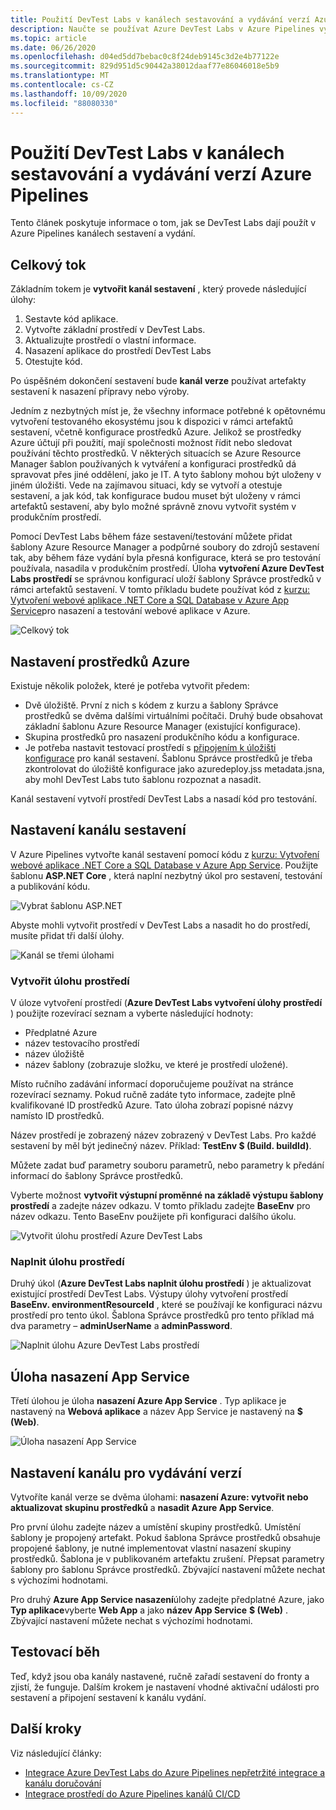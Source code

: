 ```yaml
---
title: Použití DevTest Labs v kanálech sestavování a vydávání verzí Azure Pipelines
description: Naučte se používat Azure DevTest Labs v Azure Pipelines vytváření a vydávání kanálů.
ms.topic: article
ms.date: 06/26/2020
ms.openlocfilehash: d04ed5dd7bebac0c8f24deb9145c3d2e4b77122e
ms.sourcegitcommit: 829d951d5c90442a38012daaf77e86046018e5b9
ms.translationtype: MT
ms.contentlocale: cs-CZ
ms.lasthandoff: 10/09/2020
ms.locfileid: "88080330"
---
```

# <a name="use-devtest-labs-in-azure-pipelines-build-and-release-pipelines"></a>Použití DevTest Labs v kanálech sestavování a vydávání verzí Azure Pipelines
Tento článek poskytuje informace o tom, jak se DevTest Labs dají použít v Azure Pipelines kanálech sestavení a vydání. 

## <a name="overall-flow"></a>Celkový tok
Základním tokem je **vytvořit kanál sestavení** , který provede následující úlohy:

1. Sestavte kód aplikace.
1. Vytvořte základní prostředí v DevTest Labs.
1. Aktualizujte prostředí o vlastní informace.
1. Nasazení aplikace do prostředí DevTest Labs
1. Otestujte kód. 

Po úspěšném dokončení sestavení bude **kanál verze** používat artefakty sestavení k nasazení přípravy nebo výroby. 

Jedním z nezbytných míst je, že všechny informace potřebné k opětovnému vytvoření testovaného ekosystému jsou k dispozici v rámci artefaktů sestavení, včetně konfigurace prostředků Azure. Jelikož se prostředky Azure účtují při použití, mají společnosti možnost řídit nebo sledovat používání těchto prostředků. V některých situacích se Azure Resource Manager šablon používaných k vytváření a konfiguraci prostředků dá spravovat přes jiné oddělení, jako je IT. A tyto šablony mohou být uloženy v jiném úložišti. Vede na zajímavou situaci, kdy se vytvoří a otestuje sestavení, a jak kód, tak konfigurace budou muset být uloženy v rámci artefaktů sestavení, aby bylo možné správně znovu vytvořit systém v produkčním prostředí. 

Pomocí DevTest Labs během fáze sestavení/testování můžete přidat šablony Azure Resource Manager a podpůrné soubory do zdrojů sestavení tak, aby během fáze vydání byla přesná konfigurace, která se pro testování používala, nasadila v produkčním prostředí. Úloha **vytvoření Azure DevTest Labs prostředí** se správnou konfigurací uloží šablony Správce prostředků v rámci artefaktů sestavení. V tomto příkladu budete používat kód z [kurzu: Vytvoření webové aplikace .NET Core a SQL Database v Azure App Service](../app-service/tutorial-dotnetcore-sqldb-app.md)pro nasazení a testování webové aplikace v Azure.

![Celkový tok](./media/use-devtest-labs-build-release-pipelines/overall-flow.png)

## <a name="set-up-azure-resources"></a>Nastavení prostředků Azure
Existuje několik položek, které je potřeba vytvořit předem:

- Dvě úložiště. První z nich s kódem z kurzu a šablony Správce prostředků se dvěma dalšími virtuálními počítači. Druhý bude obsahovat základní šablonu Azure Resource Manager (existující konfigurace).
- Skupina prostředků pro nasazení produkčního kódu a konfigurace.
- Je potřeba nastavit testovací prostředí s [připojením k úložišti konfigurace](devtest-lab-create-environment-from-arm.md) pro kanál sestavení. Šablonu Správce prostředků je třeba zkontrolovat do úložiště konfigurace jako azuredeploy.jss metadata.jsna, aby mohl DevTest Labs tuto šablonu rozpoznat a nasadit.

Kanál sestavení vytvoří prostředí DevTest Labs a nasadí kód pro testování.

## <a name="set-up-a-build-pipeline"></a>Nastavení kanálu sestavení
V Azure Pipelines vytvořte kanál sestavení pomocí kódu z [kurzu: Vytvoření webové aplikace .NET Core a SQL Database v Azure App Service](../app-service/tutorial-dotnetcore-sqldb-app.md). Použijte šablonu **ASP.NET Core** , která naplní nezbytný úkol pro sestavení, testování a publikování kódu.

![Vybrat šablonu ASP.NET](./media/use-devtest-labs-build-release-pipelines/select-asp-net.png)

Abyste mohli vytvořit prostředí v DevTest Labs a nasadit ho do prostředí, musíte přidat tři další úlohy.

![Kanál se třemi úlohami](./media/use-devtest-labs-build-release-pipelines/pipeline-tasks.png)

### <a name="create-environment-task"></a>Vytvořit úlohu prostředí
V úloze vytvoření prostředí (**Azure DevTest Labs vytvoření úlohy prostředí** ) použijte rozevírací seznam a vyberte následující hodnoty:

- Předplatné Azure
- název testovacího prostředí
- název úložiště
- název šablony (zobrazuje složku, ve které je prostředí uložené). 

Místo ručního zadávání informací doporučujeme používat na stránce rozevírací seznamy. Pokud ručně zadáte tyto informace, zadejte plně kvalifikované ID prostředků Azure. Tato úloha zobrazí popisné názvy namísto ID prostředků. 

Název prostředí je zobrazený název zobrazený v DevTest Labs. Pro každé sestavení by měl být jedinečný název. Příklad: **TestEnv $ (Build. buildId)**. 

Můžete zadat buď parametry souboru parametrů, nebo parametry k předání informací do šablony Správce prostředků. 

Vyberte možnost **vytvořit výstupní proměnné na základě výstupu šablony prostředí** a zadejte název odkazu. V tomto příkladu zadejte **BaseEnv** pro název odkazu. Tento BaseEnv použijete při konfiguraci dalšího úkolu. 

![Vytvořit úlohu prostředí Azure DevTest Labs](./media/use-devtest-labs-build-release-pipelines/create-environment.png)

### <a name="populate-environment-task"></a>Naplnit úlohu prostředí
Druhý úkol (**Azure DevTest Labs naplnit úlohu prostředí** ) je aktualizovat existující prostředí DevTest Labs. Výstupy úlohy vytvoření prostředí **BaseEnv. environmentResourceId** , které se používají ke konfiguraci názvu prostředí pro tento úkol. Šablona Správce prostředků pro tento příklad má dva parametry – **adminUserName** a **adminPassword**. 

![Naplnit úlohu Azure DevTest Labs prostředí](./media/use-devtest-labs-build-release-pipelines/populate-environment.png)

## <a name="app-service-deploy-task"></a>Úloha nasazení App Service
Třetí úlohou je úloha **nasazení Azure App Service** . Typ aplikace je nastavený na **Webová aplikace** a název App Service je nastavený na **$ (Web)**.

![Úloha nasazení App Service](./media/use-devtest-labs-build-release-pipelines/app-service-deploy.png)

## <a name="set-up-release-pipeline"></a>Nastavení kanálu pro vydávání verzí
Vytvoříte kanál verze se dvěma úlohami: **nasazení Azure: vytvořit nebo aktualizovat skupinu prostředků** a **nasadit Azure App Service**. 

Pro první úlohu zadejte název a umístění skupiny prostředků. Umístění šablony je propojený artefakt. Pokud šablona Správce prostředků obsahuje propojené šablony, je nutné implementovat vlastní nasazení skupiny prostředků. Šablona je v publikovaném artefaktu zrušení. Přepsat parametry šablony pro šablonu Správce prostředků. Zbývající nastavení můžete nechat s výchozími hodnotami. 

Pro druhý **Azure App Service nasazení**úlohy zadejte předplatné Azure, jako **Typ aplikace**vyberte **Web App** a jako **název App Service** **$ (Web)** . Zbývající nastavení můžete nechat s výchozími hodnotami. 

## <a name="test-run"></a>Testovací běh
Teď, když jsou oba kanály nastavené, ručně zařadí sestavení do fronty a zjistí, že funguje. Dalším krokem je nastavení vhodné aktivační události pro sestavení a připojení sestavení k kanálu vydání.

## <a name="next-steps"></a>Další kroky
Viz následující články:

- [Integrace Azure DevTest Labs do Azure Pipelines nepřetržité integrace a kanálu doručování](devtest-lab-integrate-ci-cd.md)
- [Integrace prostředí do Azure Pipelines kanálů CI/CD](integrate-environments-devops-pipeline.md)
